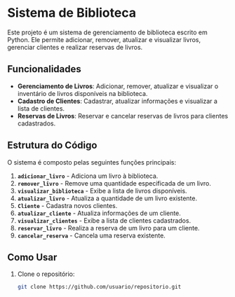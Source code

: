 # Sistema de Biblioteca

Este projeto é um sistema de gerenciamento de biblioteca escrito em Python. Ele permite adicionar, remover, atualizar e visualizar livros, gerenciar clientes e realizar reservas de livros.

## Funcionalidades

- **Gerenciamento de Livros**: Adicionar, remover, atualizar e visualizar o inventário de livros disponíveis na biblioteca.
- **Cadastro de Clientes**: Cadastrar, atualizar informações e visualizar a lista de clientes.
- **Reservas de Livros**: Reservar e cancelar reservas de livros para clientes cadastrados.

## Estrutura do Código

O sistema é composto pelas seguintes funções principais:

1. **`adicionar_livro`** - Adiciona um livro à biblioteca.
2. **`remover_livro`** - Remove uma quantidade especificada de um livro.
3. **`visualizar_biblioteca`** - Exibe a lista de livros disponíveis.
4. **`atualizar_livro`** - Atualiza a quantidade de um livro existente.
5. **`Cliente`** - Cadastra novos clientes.
6. **`atualizar_cliente`** - Atualiza informações de um cliente.
7. **`visualizar_clientes`** - Exibe a lista de clientes cadastrados.
8. **`reservar_livro`** - Realiza a reserva de um livro para um cliente.
9. **`cancelar_reserva`** - Cancela uma reserva existente.

## Como Usar

1. Clone o repositório:
   ```bash
   git clone https://github.com/usuario/repositorio.git
